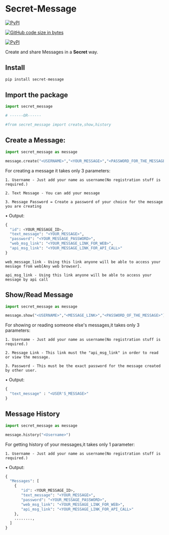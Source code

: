 # Secret-Message 
[![PyPI](https://img.shields.io/pypi/v/secret-message?color=blueviolet&label=Web-version%20&logo=appveyor&style=plastic)](https://secret-msg.onrender.com/)

[![GitHub code size in bytes](https://img.shields.io/github/languages/code-size/PurpleBird7613/secret_msg?color=inactive&label=GitHub)](https://github.com/PurpleBird7613/secret_msg)

[![PyPI](https://img.shields.io/pypi/v/secret-message?color=blue&label=python-package&style=plastic)](https://pypi.org/project/secret-message/)

Create and share Messages in a  **Secret** way.

## Install
```python
pip install secret-message
```

## Import the package
```python
import secret_message

# ------OR------

#from secret_message import create,show,history
```

## Create a Message:
```python
import secret_message as message 

message.create("<USERNAME>","<YOUR_MESSAGE>","<PASSWORD_FOR_THE_MESSAGE>")
```
For creating a message it takes only 3 parameters:
```
1. Username - Just add your name as username(No registration stuff is required.)
	
2. Text Message - You can add your message 
	
3. Message Password = Create a password of your choice for the message you are creating 
```

• Output:
```python
{
  "id": <YOUR_MESSAGE_ID>,
  "text_message": "<YOUR_MESSAGE>",
  "password": "<YOUR_MESSAGE_PASSWORD>",
  "web_msg_link": "<YOUR_MESSAGE_LINK_FOR_WEB>",
  "api_msg_link": "<YOUR_MESSAGE_LINK_FOR_API_CALL>"  
}
```
```
web_message_link - Using this link anyone will be able to access your message from web[Any web browser].

api_msg_link - Using this link anyone will be able to access your message by api call 
```

## Show/Read Message
```python
import secret_message as message

message.show("<USERNAME>","<MESSAGE_LINK>","<PASSWORD_OF_THE_MESSAGE>")
```
For showing or reading someone else's messages,it takes only 3 parameters:
```
1. Username - Just add your name as username(No registration stuff is required.)
	
2. Message Link - This link must the "api_msg_link" in order to read or view the message.
	
3. Password - This must be the exact password for the message created by other user.
```
	
• Output:
```python
{
  "text_message" : "<USER'S_MESSAGE>"
}
```

## Message History 
```python
import secret_message as message

message.history("<Username>")
```
For getting history of your messages,it takes only 1 parameter:
```
1. Username - Just add your name as username(No registration stuff is required.)
```

• Output:
```python
{
  "Messages": [
  	{
  	   "id": <YOUR_MESSAGE_ID>,
  	   "text_message": "<YOUR_MESSAGE>",
  	   "password": "<YOUR_MESSAGE_PASSWORD>",
  	   "web_msg_link": "<YOUR_MESSAGE_LINK_FOR_WEB>",
  	   "api_msg_link": "<YOUR_MESSAGE_LINK_FOR_API_CALL>" 
  	},
  	........,
  ]
}
```
